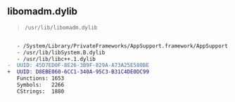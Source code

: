 ## libomadm.dylib

> `/usr/lib/libomadm.dylib`

```diff

   - /System/Library/PrivateFrameworks/AppSupport.framework/AppSupport
   - /usr/lib/libSystem.B.dylib
   - /usr/lib/libc++.1.dylib
-  UUID: 45D7ED0F-8E26-3B9F-829A-A73A25E580BE
+  UUID: D8EBE060-6CC1-340A-95C3-B31C4DE0DC99
   Functions: 1653
   Symbols:   2266
   CStrings:  1880

```
